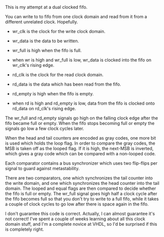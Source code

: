This is my attempt at a dual clocked fifo.

You can write to to fifo from one clock domain and read from it from a different unrelated clock. Hopefully.

* wr_clk is the clock for the write clock domain.
* wr_data is the data to be written.
* wr_full is high when the fifo is full.
* when wr is high and wr_full is low, wr_data is clocked into the fifo on wr_clk's rising edge.

* rd_clk is the clock for the read clock domain.
* rd_data is the data which has been read from the fifo.
* rd_empty is high when the fifo is empty.
* when rd is high and rd_empty is low, data from the fifo is clocked onto rd_data on rd_clk's rising edge.

The wr_full and rd_empty signals go high on the falling clock edge after the fifo became full or empty.
When the fifo stops becoming full or empty the signals go low a few clock cycles later.

When the head and tail counters are encoded as gray codes, one more bit is used which holds the loop flag.
In order to compare the gray codes, the MSB is taken off as the looped flag. If it is high, the next-MSB is
inverted, which gives a gray code which can be compared with a non-looped code.

Each comparator contains a bus synchronizer which uses two flip-flips per signal to guard against metastability.

There are two comparators, one which synchronizes the tail counter into the write domain, and one which
synchronizes the head counter into the tail domain. The looped and equal flags are then compared to decide whether
the fifo is full or empty. The wr_full signal goes high half a clock cycle after the fifo becomes full so that
you don't try to write to a full fifo, while it takes a couple of clock cycles to go low after there is space again
in the fifo.

I don't guarantee this code is correct. Actually, I can almost guarantee it's not correct! I've spent a couple
of weeks learning about all this clock domain stuff, and I'm a complete novice at VHDL, so I'd be surprised
if this is completely right.

